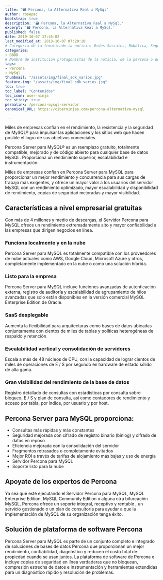 ```yaml
---
title: "🗃 Percona, la Alternativa Real a MySql"
author: rosepac
bootstrap: true
description: '🗃 Percona, la Alternativa Real a MySql.'
excerpt: '🗃 Percona, la Alternativa Real a MySql.'
published: false
date: 2019-10-07 17:45:02
last_modified_at: 2019-10-07 07:20:10
# Categoría de la temáticade la noticia: Redes Sociales, Robótica, Seguridad Informática, Software, SDK Multiplataforma, Educación, Genética
categories:
- BBDD
# Nombre de institución protagonistas de la noticia, de la persona o del software, sistema o SDK.
tags:
- Percona
- MySql
thumbnail: "/assets/img/final_sdk_varios.jpg"
feature-img: "/assets/img/final_sdk_varios.jpg"
toc: true
toc_label: "Contenidos"
toc_icon: user-ninja
toc_sticky: true
permalink: /percona-mysql-servidor
canonical_URL: https://ciberninjas.com/percona-alternativa-mysql

---
```


Miles de empresas confían en el rendimiento, la resistencia y la seguridad de MySQL® para impulsar las aplicaciones y los sitios web que hacen posible el logro de sus objetivos comerciales.

Percona Server para MySQL® es un reemplazo gratuito, totalmente compatible, mejorado y de código abierto para cualquier base de datos MySQL. Proporciona un rendimiento superior, escalabilidad e instrumentación.

Miles de empresas confían en Percona Server para MySQL para proporcionar un mejor rendimiento y concurrencia para sus cargas de trabajo más exigentes, y ofrece un mayor valor a los usuarios del servidor MySQL con un rendimiento optimizado, mayor escalabilidad y disponibilidad de rendimiento, copias de seguridad mejoradas y mayor visibilidad.

## Características a nivel empresarial gratuitas

Con más de 4 millones y medio de descargas, el Servidor Percona para MySQL ofrece un rendimiento extremadamente alto y mayor confiabilidad a las empresas que dirigen negocios en línea.

### Funciona localmente y en la nube

Percona Server para MySQL es totalmente compatible con los proveedores de nube actuales como AWS, Google Cloud, Microsoft Azure y otros, completamente implementado en la nube o como una solución híbrida.

### Listo para la empresa

Percona Server para MySQL incluye funciones avanzadas de autenticación externa, registro de auditoría y escalabilidad de agrupamiento de hilos avanzadas que solo están disponibles en la versión comercial MySQL Enterprise Edition de Oracle.

### SaaS desplegable

Aumenta la flexibilidad para arquitecturas como bases de datos ubicadas conjuntamente con cientos de miles de tablas y políticas heterogéneas de respaldo y retención.

### Escalabilidad vertical y consolidación de servidores

Escala a más de 48 núcleos de CPU, con la capacidad de lograr cientos de miles de operaciones de E / S por segundo en hardware de estado sólido de alta gama.

### Gran visibilidad del rendimiento de la base de datos

Registro detallado de consultas con estadísticas por consulta sobre bloqueo, E / S y plan de consulta, así como contadores de rendimiento y acceso por tabla, por índice, por usuario y por host.

## Percona Server para MySQL proporciona:

- Consultas más rápidas y más constantes
- Seguridad mejorada con cifrado de registro binario (binlog) y cifrado de datos en reposo
- Eficiencia mejorada con la consolidación del servidor
- Fragmentos retrasados o completamente evitados
- Mejor ROI a través de tarifas de alojamiento más bajas y uso de energía
- Servidor Percona para MySQL
- Soporte listo para la nube

## Apoyate de los expertos de Percona

Ya sea que esté ejecutando el Servidor Percona para MySQL, MySQL Enterprise Edition, MySQL Community Edition o alguna otra bifurcación MySQL, Percona ofrece un soporte integral, receptivo y rentable , un servicio gestionado o un plan de consultoría para ayudar a que la implementación de MySQL de su organización tenga éxito.

## Solución de plataforma de software Percona

Percona Server para MySQL es parte de un conjunto completo e integrado de soluciones de bases de datos Percona que proporcionan un mejor rendimiento, confiabilidad, diagnóstico y reducen el costo total de propiedad cuando se usan juntos. La plataforma de software de Percona e incluye copias de seguridad en línea verdaderas que no bloquean, compresión estrecha de datos e instrumentación y herramientas extendidas para un diagnóstico rápido y resolución de problemas.